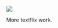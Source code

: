 ![](https://db-feed.s3.amazonaws.com/legacy/Screen_Shot_2019_06_12_at_5_33_50_PM-1560375262297.png)

More textflix work.
